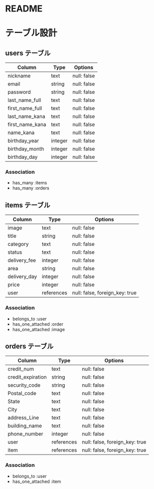 # README

# テーブル設計

## users テーブル

| Column               | Type    | Options     |
| -------------------- | ------- | ----------- |
| nickname             | text    | null: false |
| email                | string  | null: false | 
| password             | string  | null: false |
| last_name_full       | text    | null: false |
| first_name_full      | text    | null: false |
| last_name_kana       | text    | null: false |
| first_name_kana      | text    | null: false |
| name_kana            | text    | null: false |
| birthday_year        | integer | null: false |
| birthday_month       | integer | null: false |
| birthday_day         | integer | null: false |

### Association

- has_many :items
- has_many :orders



## items テーブル

| Column       | Type       | Options                        |
| ------------ | ---------- | ------------------------------ |
| image        | text       | null: false                    |
| title        | string     | null: false                    |
| category     | text       | null: false                    |
| status       | text       | null: false                    |
| delivery_fee | integer    | null: false                    |
| area         | string     | null: false                    |
| delivery_day | integer    | null: false                    |
| price        | integer    | null: false                    |
| user         | references | null: false, foreign_key: true |


### Association

- belongs_to :user
- has_one_attached :order
- has_one_attached :image




## orders テーブル

| Column               | Type       | Options                           |
| -------------------- | ---------- | --------------------------------- |
| credit_num           | text       | null: false                       |
| credit_expiration    | string     | null: false                       | 
| security_code        | string     | null: false                       |
| Postal_code          | text       | null: false                       |
| State                | text       | null: false                       |
| City                 | text       | null: false                       |
| address_Line         | text       | null: false                       |
| building_name        | text       | null: false                       |
| phone_number         | integer    | null: false                       |
| user                 | references | null: false, foreign_key: true |
| item                 | references | null: false, foreign_key: true |


### Association

- belongs_to :user
- has_one_attached :item

